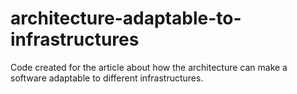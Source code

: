 # architecture-adaptable-to-infrastructures
Code created for the article about how the architecture can make a software adaptable to different infrastructures.
